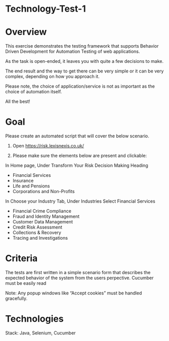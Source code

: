 # Technology-Test-1

# Overview

This exercise demonstrates the testing framework that supports Behavior Driven Development for Automation Testing of web applications. 

As the task is open-ended, it leaves you with quite a few decisions to make.

The end result and the way to get there can be very simple or it can be very complex, depending on how you approach it.

Please note, the choice of application/service is not as important as the choice of automation itself.

All the best!

# Goal

Please create an automated script that will cover the below scenario.

1.	Open https://risk.lexisnexis.co.uk/ 

2.	Please make sure the elements below are present and clickable:

In Home page, Under Transform Your Risk Decision Making Heading

-	Financial Services
-	Insurance
-	Life and Pensions
-	Corporations and Non-Profits

In Choose your Industry Tab, Under Industries Select Financial Services

-	Financial Crime Compliance
-	Fraud and Identity Management 
-	Customer Data Management
-	Credit Risk Assessment 
-	Collections & Recovery
-	Tracing and Investigations 

# Criteria

The tests are first written in a simple scenario form that describes the expected behavior of the system from the users perpective. 
Cucumber must be easily read 


Note: Any popup windows like “Accept cookies” must be handled gracefully. 

# Technologies

Stack: Java, Selenium, Cucumber 
